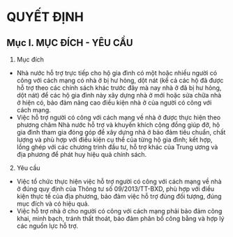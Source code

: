 # QUYẾT ĐỊNH

## Mục I. MỤC ĐÍCH - YÊU CẦU  
1. Mục đích  
- Nhà nước hỗ trợ trực tiếp cho hộ gia đình có một hoặc nhiều người có công với cách mạng có nhà ở bị hư hỏng, dột nát (kể cả các hộ đã được hỗ trợ theo các chính sách khác trước đây mà nay nhà ở đã bị hư hỏng, dột nát) để các hộ gia đình này xây dựng nhà ở mới hoặc sửa chữa nhà ở hiện có, bảo đảm nâng cao điều kiện nhà ở của người có công với cách mạng.  
- Việc hỗ trợ người có công với cách mạng về nhà ở được thực hiện theo phương châm Nhà nước hỗ trợ và khuyến khích cộng đồng giúp đỡ, hộ gia đình tham gia đóng góp để xây dựng nhà ở bảo đảm tiêu chuẩn, chất lượng và phù hợp với điều kiện cụ thể của từng hộ gia đình; kết hợp, lồng ghép với các chương trình đầu tư, hỗ trợ khác của Trung ương và địa phương để phát huy hiệu quả chính sách.  
2. Yêu cầu  
- Việc tổ chức thực hiện việc hỗ trợ người có công với cách mạng về nhà ở đúng quy định của Thông tư số 09/2013/TT-BXD, phù hợp với điều kiện thực tế của địa phương, bảo đảm việc hỗ trợ đúng đối tượng, đúng mục đích và có hiệu quả.  
- Việc hỗ trợ nhà ở cho người có công với cách mạng phải bảo đảm công khai, minh bạch, tránh thất thoát, bảo đảm phân bổ công bằng và hợp lý các nguồn lực hỗ trợ.